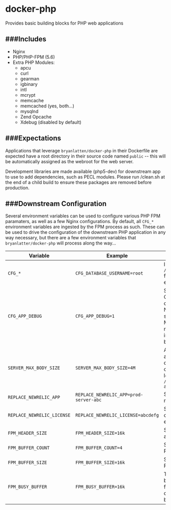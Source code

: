 docker-php
==========

Provides basic building blocks for PHP web applications

###Includes
---
- Nginx
- PHP/PHP-FPM (5.6)
- Extra PHP Modules:
  - apcu
  - curl
  - gearman
  - igbinary
  - intl
  - mcrypt
  - memcache
  - memcached (yes, both...)
  - mysqlnd
  - Zend Opcache
  - Xdebug (disabled by default)

###Expectations
---
Applications that leverage `bryanlatten/docker-php` in their Dockerfile are expected have a root directory in their source code named `public` -- this will be automatically assigned as the webroot for the web server.

Development libraries are made available (php5-dev) for downstream app to use to add dependencies, such as PECL modules. Please run /clean.sh at the end of a child build to ensure these packages are removed before production.

###Downstream Configuration
---
Several environment variables can be used to configure various PHP FPM paramaters, as well as a few Nginx configurations. By default, all `CFG_*` environment variables are ingested by the FPM process
as such. These can be used to drive the configuration of the downstream PHP application in any way necessary, but there are a few environment variables that `bryanlatter/docker-php` will process along the way...

Variable | Example | Description
--- | --- | ---
`CFG_*` | `CFG_DATABASE_USERNAME=root` | Ingested into `/etc/php5/fpm/pool.d/www.conf` for PHP to access as an environment variable
`CFG_APP_DEBUG` | `CFG_APP_DEBUG=1` | Setting to `1` or `true` will cue the Opcache to watch for file changes as well as increase Nginx's default buffer sizes, suitable for Development Mode. Otherwise, headers are normal and the Opcache check is skipped for a performance boost.
`SERVER_MAX_BODY_SIZE` | `SERVER_MAX_BODY_SIZE=4M` | Allows the downstream application to specify a non-default `client_max_body_size` configuration for the `server`-level directive in `/etc/nginx/sites-available/default`
`REPLACE_NEWRELIC_APP` | `REPLACE_NEWRELIC_APP=prod-server-abc` | Sets application name for newrelic
`REPLACE_NEWRELIC_LICENSE` | `REPLACE_NEWRELIC_LICENSE=abcdefg` | Sets license for newrelic, when combined with above, will enable newrelic reporting
`FPM_HEADER_SIZE` | `FPM_HEADER_SIZE=16k` | Sets header size that will be allowed from PHP-FPM
`FPM_BUFFER_COUNT` | `FPM_BUFFER_COUNT=4` | Sets the number of buffers for PHP-FPM responses
`FPM_BUFFER_SIZE` | `FPM_BUFFER_SIZE=16k` | Sets the size of buffers for PHP-FPM responses
`FPM_BUSY_BUFFER` | `FPM_BUSY_BUFFER=16k` | Total size of buffer that can busy sending while not yet fully read. May need to be changed in coordination with buffer size + count

